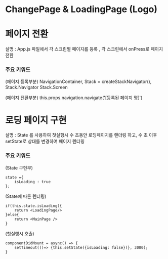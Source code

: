 # ChangePage & LoadingPage (Logo)

# 페이지 전환
설명 : App.js 파일에서 각 스크린별 페이지를 등록 , 각 스크린에서 onPress로 페이지 전환

### 주요 키워드

(페이지 등록부분)
NavigationContainer, 
Stack = createStackNavigator(),
Stack.Navigator
Stack.Screen

(페이지 전환부분)
this.props.navigation.navigate('[등록된 페이지 명]')

# 로딩 페이지 구현
설명 : State 를 사용하여 첫실행시 수 초동안 로딩페이지를 랜더링 하고, 수 초 이후 setState로 상태를 변경하여 페이지 렌더링

### 주요 키워드

(State 구현부)
```
state ={
    isLoading : true
};
```

(State에 따른 렌더링)
```
if(this.state.isLoading){
    return <LoadingPage/>
}else{
    return <MainPage />
}
```

(첫실행시 호출)
```
componentDidMount = async() => {
    setTimeout(()=> {this.setState({isLoading: false})}, 3000);
}
```

